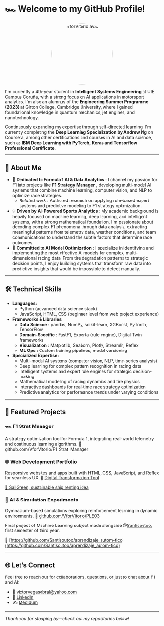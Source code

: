 # 🏎️ Welcome to my GitHub Profile!




<p align="center">
  <img
    src="https://github.com/VforVitorio.png?s=200"
    width="200"
    height="200"
    style="border-radius:50%;"
    alt="VforVitorio avatar"
  />
</p>




I'm currently a 4th-year student in **Intelligent Systems Engineering** at UIE Campus Coruña, with a strong focus on AI applications in motorsport analytics. I'm also an alumnus of the **Engineering Summer Programme (2023)** at Girton College, Cambridge University, where I gained foundational knowledge in quantum mechanics, jet engines, and nanotechnology.

Continuously expanding my expertise through self-directed learning, I'm currently completing the **Deep Learning Specialization by Andrew Ng** on Coursera, among other certifications and courses in AI and data science, such as **IBM Deep Learning with PyTorch, Keras and Tensorflow Professional Certificate**.

---



## 🌟 About Me

* 🏁  **Dedicated to Formula 1 AI & Data Analytics** : I channel my passion for F1 into projects like  **F1 Strategy Manager** , developing multi-model AI systems that combine machine learning, computer vision, and NLP to optimize race strategies.
  * *Related work* : Authored research on applying rule-based expert systems and predictive modeling to F1 strategy optimization.
* 💡  **Driven by AI-Powered Sports Analytics** : My academic background is heavily focused on machine learning, deep learning, and intelligent systems, with a strong mathematical foundation. I'm passionate about decoding complex F1 phenomena through data analysis, extracting meaningful patterns from telemetry data, weather conditions, and team communications to understand the subtle factors that determine race outcomes.
* 🌱  **Committed to AI Model Optimization** : I specialize in identifying and implementing the most effective AI models for complex, multi-dimensional racing data. From tire degradation patterns to strategic decision points, I enjoy building systems that transform raw data into predictive insights that would be impossible to detect manually.

---

## 🛠️ Technical Skills

* **Languages:**
  * Python (advanced data science stack)
  * JavaScript, HTML, CSS (beginner level from web project experience)
* **Frameworks & Libraries:**
  * **Data Science** : pandas, NumPy, scikit-learn, XGBoost, PyTorch, TensorFlow
  * **Domain-Specific** : FastF1, Experta (rule engine), Digital Twin frameworks
  * **Visualization** : Matplotlib, Seaborn, Plotly, Streamlit, Reflex
  * **ML Ops** : Custom training pipelines, model versioning
* **Specialized Expertise:**
  * Multi-modal AI systems (computer vision, NLP, time-series analysis)
  * Deep learning for complex pattern recognition in racing data
  * Intelligent systems and expert rule engines for strategic decision-making
  * Mathematical modeling of racing dynamics and tire physics
  * Interactive dashboards for real-time race strategy optimization
  * Predictive analytics for performance trends under varying conditions

---



## 📂 Featured Projects

### 🏎️ F1 Strat Manager

A strategy optimization tool for Formula 1, integrating real-world telemetry and continuous learning algorithms.
🔗 [github.com/VforVitorio/F1_Strat_Manager](https://github.com/VforVitorio/F1_Strat_Manager)

### 🌐 Web Development Portfolio

Responsive websites and apps built with HTML, CSS, JavaScript, and Reflex for seamless UX.
🔗 [Digital Transformation Tool](https://github.com/VforVitorio/Transformacion)

[🔗 SailGreen, sustainable ship renting idea](https://vforvitorio.github.io/)

### 🤖 AI & Simulation Experiments

Gymnasium-based simulations exploring reinforcement learning in dynamic environments.
🔗 [github.com/VforVitorio/PLE03](https://github.com/VforVitorio/PLE03)

Final project of Machine Learning subject made alongside @[Santisoutoo](https://github.com/Santisoutoo), first semester of third year.

🔗 [https://github.com/Santisoutoo/aprendizaje_autom-tico](https://github.com/Santisoutoo/aprendizaje_autom-tico)

---

<!-- Banner image goes here -->

## 🌐 Let’s Connect

Feel free to reach out for collaborations, questions, or just to chat about F1 and AI:

- 📧 [victorvegasobral@yahoo.com](mailto:victorvegasobral@yahoo.com)
- 💼 [LinkedIn](https://www.linkedin.com/in/victorvegasobral/)
- ✍️ [Medidum](https://medium.com/@VforVitorio/)

---

*Thank you for stopping by—check out my repositories below!*
